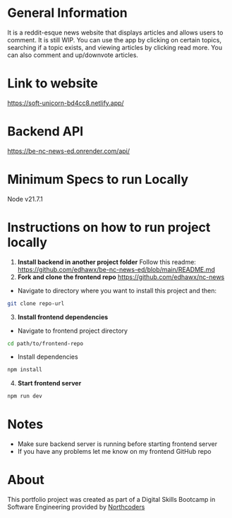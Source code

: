 # General Information
It is a reddit-esque news website that displays articles and allows users to comment. It is still WIP.
You can use the app by clicking on certain topics, searching if a topic exists, and viewing articles by clicking
read more. You can also comment and up/downvote articles.

# Link to website
https://soft-unicorn-bd4cc8.netlify.app/

# Backend API 
https://be-nc-news-ed.onrender.com/api/

# Minimum Specs to run Locally
Node v21.7.1

# Instructions on how to run project locally
1. **Install backend in another project folder**
Follow this readme: https://github.com/edhawx/be-nc-news-ed/blob/main/README.md 
2. **Fork and clone the frontend repo** https://github.com/edhawx/nc-news
- Navigate to directory where you want to install this project and then:
```bash
git clone repo-url
```
3. **Install frontend dependencies**
- Navigate to frontend project directory
```bash
cd path/to/frontend-repo
```
- Install dependencies
```bash
npm install
```
4. **Start frontend server**
```bash
npm run dev
```

# Notes
- Make sure backend server is running before starting frontend server
- If you have any problems let me know on my frontend GitHub repo

# About
This portfolio project was created as part of a Digital Skills Bootcamp in Software Engineering provided by [Northcoders](https://northcoders.com/)
